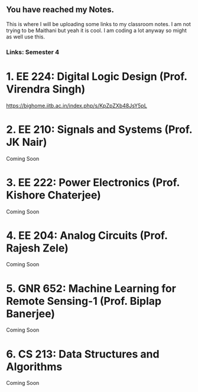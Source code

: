 ## You have reached my Notes.

This is where I will be uploading some links to my classroom notes. I am not trying to be Maithani but yeah it is cool. I am coding a lot anyway so might as well use this.

### Links: Semester 4

# **1. EE 224: Digital Logic Design (Prof. Virendra Singh)**
https://bighome.iitb.ac.in/index.php/s/KpZpZXb48JsY5pL
# **2. EE 210: Signals and Systems (Prof. JK Nair)**
 Coming Soon
# **3. EE 222: Power Electronics (Prof. Kishore Chaterjee)**
 Coming Soon 
# **4. EE 204: Analog Circuits (Prof. Rajesh Zele)**
  Coming Soon
# **5. GNR 652: Machine Learning for Remote Sensing-1 (Prof. Biplap Banerjee)**
 Coming Soon
# **6. CS 213: Data Structures and Algorithms**
 Coming Soon

